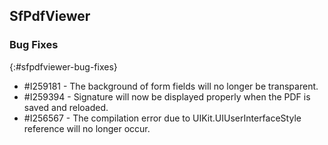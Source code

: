 ## SfPdfViewer

### Bug Fixes
{:#sfpdfviewer-bug-fixes}

* \#I259181 - The background of form fields will no longer be transparent.
* \#I259394 - Signature will now be displayed properly when the PDF is saved and reloaded.
* \#I256567 - The compilation error due to UIKit.UIUserInterfaceStyle reference will no longer occur. 